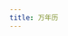 ```yaml
---
title: 万年历
---
```


<ClientOnly>
  <Main />
</ClientOnly>

<script setup>
  import Main from '../assets/wannianli.js'
</script>
